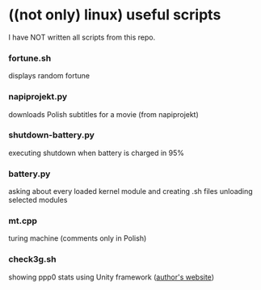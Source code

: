 # ((not only) linux) useful scripts

I have NOT written all scripts from this repo.

### fortune.sh

displays random fortune

###  napiprojekt.py

downloads Polish subtitles for a movie (from napiprojekt)

### shutdown-battery.py

executing shutdown when battery is charged in 95%

### battery.py

asking about every loaded kernel module and creating .sh files unloading selected modules

### mt.cpp

turing machine (comments only in Polish)

### check3g.sh

showing ppp0 stats using Unity framework ([author's website](http://opensource.ksx4system.net/ubuntu/check3g/))

